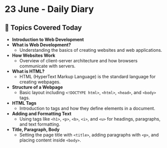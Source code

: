 # 23 June - Daily Diary

## 📘 Topics Covered Today

- **Introduction to Web Development**
- **What is Web Development?**
  - Understanding the basics of creating websites and web applications.
- **How Websites Work**
  - Overview of client-server architecture and how browsers communicate with servers.
- **What is HTML?**
  - HTML (HyperText Markup Language) is the standard language for creating webpages.
- **Structure of a Webpage**
  - Basic layout including `<!DOCTYPE html>`, `<html>`, `<head>`, and `<body>` tags.
- **HTML Tags**
  - Introduction to tags and how they define elements in a document.
- **Adding and Formatting Text**
  - Using tags like `<h1>`, `<p>`, `<b>`, `<i>`, and `<u>` for headings, paragraphs, and text formatting.
- **Title, Paragraph, Body**
  - Setting the page title with `<title>`, adding paragraphs with `<p>`, and placing content inside `<body>`.
